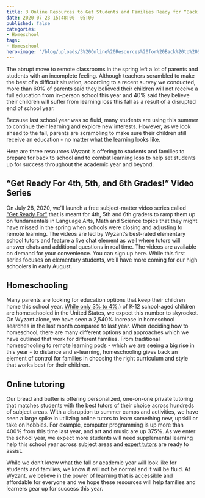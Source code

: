 ```yaml
---
title: 3 Online Resources to Get Students and Families Ready for “Back to School”
date: 2020-07-23 15:48:00 -05:00
published: false
categories:
- Homeschool
tags:
- Homeschool
hero-image: "/blog/uploads/3%20Online%20Resources%20for%20Back%20to%20School.png"
---
```


The abrupt move to remote classrooms in the spring left a lot of parents and students with an incomplete feeling. Although teachers scrambled to make the best of a difficult situation, according to a recent survey we conducted, more than 60% of parents said they believed their children will not receive a full education from in-person school this year and 40% said they believe their children will suffer from learning loss this fall as a result of a disrupted end of school year. 

Because last school year was so fluid, many students are using this summer to continue their learning and explore new interests. However, as we look ahead to the fall, parents are scrambling to make sure their children still receive an education - no matter what the learning looks like. 

Here are three resources Wyzant is offering to students and families to prepare for back to school and to combat learning loss to help set students up for success throughout the academic year and beyond. 


## “Get Ready For 4th, 5th, and 6th Grades!” Video Series

On July 28, 2020, we'll launch a free subject-matter video series called ["Get Ready For"](https://www.wyzant.com/blog/get-ready-for/) that is meant for 4th, 5th and 6th graders to ramp them up on fundamentals in Language Arts, Math and Science topics that they might have missed in the spring when schools were closing and adjusting to remote learning. The videos are led by Wyzant’s best-rated elementary school tutors and feature a live chat element as well where tutors will answer chats and additional questions in real time. The videos are available on demand for your convenience. You can sign up here. While this first series focuses on elementary students, we’ll have more coming for our high schoolers in early August. 

## Homeschooling
Many parents are looking for education options that keep their children home this school year. [While only 3% to 4%](https://www.nheri.org/research-facts-on-homeschooling/#:~:text=There%20are%20about%202.5%20million,over%20the%20past%20few%20years).) of K-12 school-aged children are homeschooled in the United States, we expect this number to skyrocket. On Wyzant alone, we have seen a 2,540% increase in homeschool searches in the last month compared to last year. When deciding how to homeschool, there are many different options and approaches which we have outlined that work for different families. From traditional homeschooling to remote learning pods - which we are seeing a big rise in this year - to distance and e-learning, homeschooling gives back an element of control for families in choosing the right curriculum and style that works best for their children. 

## Online tutoring
Our bread and butter is offering personalized, one-on-one private tutoring that matches students with the best tutors of their choice across hundreds of subject areas. With a disruption to summer camps and activities, we have seen a large spike in utilizing online tutors to learn something new, upskill or take on hobbies. For example, computer programming is up more than 400% from this time last year, and art and music are up 375%. As we enter the school year, we expect more students will need supplemental learning help this school year across subject areas and [expert tutors](https://www.wyzant.com/match/lessonType?flow=search&startOver=true) are ready to assist. 

While we don’t know what the fall or academic year will look like for students and families, we know it will not be normal and it will be fluid. At Wyzant, we believe in the power of learning that is accessible and affordable for everyone and we hope these resources will help families and learners gear up for success this year. 
